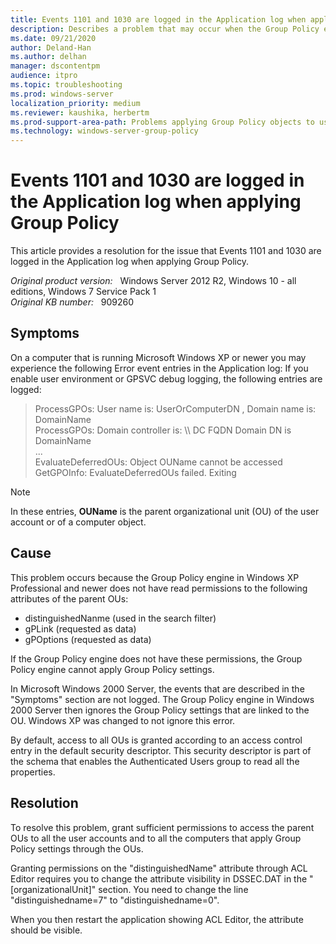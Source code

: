 ```yaml
---
title: Events 1101 and 1030 are logged in the Application log when applying Group Policy
description: Describes a problem that may occur when the Group Policy engine does not have read permissions to the gPLink attribute and the gPOptions attribute of the parent OUs. In this situation, the Group Policy engine cannot apply Group Policy settings.
ms.date: 09/21/2020
author: Deland-Han
ms.author: delhan 
manager: dscontentpm
audience: itpro
ms.topic: troubleshooting
ms.prod: windows-server
localization_priority: medium
ms.reviewer: kaushika, herbertm
ms.prod-support-area-path: Problems applying Group Policy objects to users or computers
ms.technology: windows-server-group-policy
---
```

# Events 1101 and 1030 are logged in the Application log when applying Group Policy

This article provides a resolution for the issue that Events 1101 and 1030 are logged in the Application log when applying Group Policy.

_Original product version:_ &nbsp; Windows Server 2012 R2, Windows 10 - all editions, Windows 7 Service Pack 1  
_Original KB number:_ &nbsp; 909260

## Symptoms

On a computer that is running Microsoft Windows XP or newer you may experience the following Error event entries in the Application log: If you enable user environment or GPSVC debug logging, the following entries are logged:

> ProcessGPOs: User name is: UserOrComputerDN , Domain name is: DomainName  
ProcessGPOs: Domain controller is: \\\\ DC FQDN Domain DN is DomainName  
...  
EvaluateDeferredOUs: Object OUName cannot be accessed  
GetGPOInfo: EvaluateDeferredOUs failed. Exiting

> [!NOTE]
> In these entries, **OUName** is the parent organizational unit (OU) of the user account or of a computer object.

## Cause

This problem occurs because the Group Policy engine in Windows XP Professional and newer does not have read permissions to the following attributes of the parent OUs:  

- distinguishedNanme (used in the search filter)
- gPLink (requested as data)
- gPOptions (requested as data)  

If the Group Policy engine does not have these permissions, the Group Policy engine cannot apply Group Policy settings.

In Microsoft Windows 2000 Server, the events that are described in the "Symptoms" section are not logged. The Group Policy engine in Windows 2000 Server then ignores the Group Policy settings that are linked to the OU. Windows XP was changed to not ignore this error.

By default, access to all OUs is granted according to an access control entry in the default security descriptor. This security descriptor is part of the schema that enables the Authenticated Users group to read all the properties.

## Resolution

To resolve this problem, grant sufficient permissions to access the parent OUs to all the user accounts and to all the computers that apply Group Policy settings through the OUs.

Granting permissions on the "distinguishedName" attribute through ACL Editor requires you to change the attribute visibility in DSSEC.DAT in the "[organizationalUnit]" section. You need to change the line "distinguishedname=7" to "distinguishedname=0".

When you then restart the application showing ACL Editor, the attribute should be visible.
